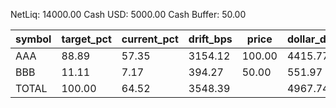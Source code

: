 NetLiq: 14000.00
Cash USD: 5000.00
Cash Buffer: 50.00

| symbol | target_pct | current_pct | drift_bps | price | dollar_delta | share_delta | side | est_notional | reason |
| --- | --- | --- | --- | --- | --- | --- | --- | --- | --- |
| AAA | 88.89 | 57.35 | 3154.12 | 100.00 | 4415.77 | 44.1577 | BUY | 4415.77 |  |
| BBB | 11.11 | 7.17 | 394.27 | 50.00 | 551.97 | 11.0394 | BUY | 551.97 |  |
| TOTAL | 100.00 | 64.52 | 3548.39 |  | 4967.74 |  |  | 4967.74 |  |
